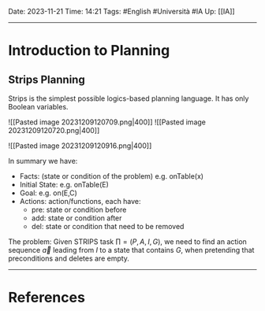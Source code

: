 Date: 2023-11-21
Time: 14:21
Tags: #English #Università #IA 
Up: [[IA]]

---
# Introduction to Planning

## Strips Planning

Strips is the simplest possible logics-based planning language. It has only Boolean variables.

![[Pasted image 20231209120709.png|400]]
![[Pasted image 20231209120720.png|400]]

![[Pasted image 20231209120916.png|400]]

In summary we have:
- Facts: (state or condition of the problem) e.g. onTable(x)
- Initial State: e.g. onTable(E)
- Goal: e.g. on(E,C)
- Actions: action/functions, each have:
	- pre: state or condition before
	- add: state or condition after
	- del: state or condition that need to be removed

The problem:
Given STRIPS task $\prod = (P,A,I,G)$, we need to find an action sequence $\vec{a}$ leading from $I$ to a state that contains $G$, when pretending that preconditions and deletes are empty. 

---
# References
